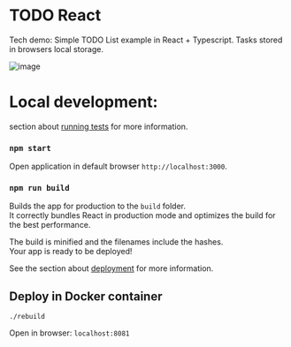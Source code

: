 # TODO React
Tech demo: Simple TODO List example in React + Typescript. Tasks stored in browsers local storage.

![image](https://user-images.githubusercontent.com/991056/145730598-af946562-4855-481b-8922-ef90177f18b1.png)


# Local development:

 section about [running tests](https://facebook.github.io/create-react-app/docs/running-tests) for more information.

### `npm start`
Open application in default browser `http://localhost:3000`.

### `npm run build`

Builds the app for production to the `build` folder.\
It correctly bundles React in production mode and optimizes the build for the best performance.

The build is minified and the filenames include the hashes.\
Your app is ready to be deployed!

See the section about [deployment](https://facebook.github.io/create-react-app/docs/deployment) for more information.

## Deploy in Docker container
`./rebuild`

Open in browser: `localhost:8081`


